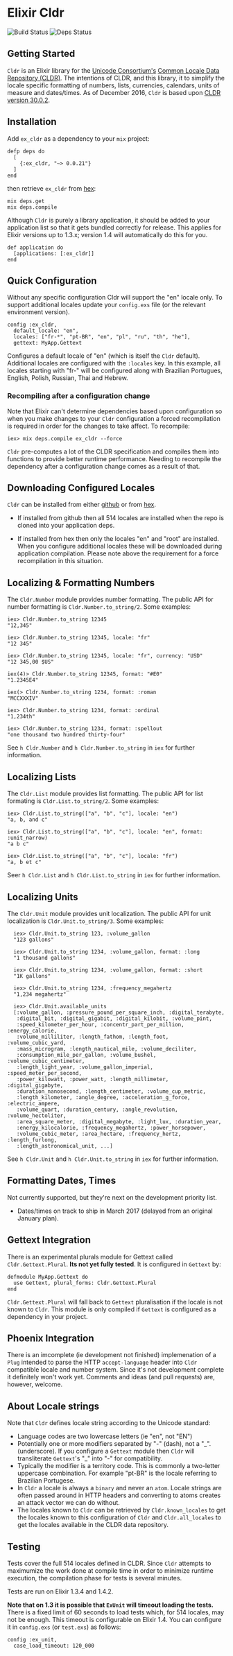 # Elixir Cldr
![Build Status](http://sweatbox.noexpectations.com.au:8080/buildStatus/icon?job=cldr) ![Deps Status](https://beta.hexfaktor.org/badge/all/github/kipcole9/cldr.svg)

## Getting Started

`Cldr` is an Elixir library for the [Unicode Consortium's](http://unicode.org) [Common Locale Data Repository (CLDR)](http://cldr.unicode.org).  The intentions of CLDR, and this library, it to simplify the locale specific formatting of numbers, lists, currencies, calendars, units of measure and dates/times.  As of December 2016, `Cldr` is based upon [CLDR version 30.0.2](http://cldr.unicode.org).

## Installation

Add `ex_cldr` as a dependency to your `mix` project:

    defp deps do
      [
        {:ex_cldr, "~> 0.0.21"}
      ]
    end

then retrieve `ex_cldr` from [hex](https://hex.pm/packages/ex_cldr):

    mix deps.get
    mix deps.compile

Although `Cldr` is purely a library application, it should be added to your application list so that it gets bundled correctly for release.  This applies for Elixir versions up to 1.3.x; version 1.4 will automatically do this for you.

    def application do
      [applications: [:ex_cldr]]
    end

## Quick Configuration

Without any specific configuration Cldr will support the "en" locale only.  To support additional locales update your `config.exs` file (or the relevant environment version).

    config :ex_cldr,
      default_locale: "en",
      locales: ["fr-*", "pt-BR", "en", "pl", "ru", "th", "he"],
      gettext: MyApp.Gettext

Configures a default locale of "en" (which is itself the `Cldr` default).  Additional locales are configured with the `:locales` key.  In this example, all locales starting with "fr-" will be configured along with Brazilian Portugues, English, Polish, Russian, Thai and Hebrew.

### Recompiling after a configuration change

Note that Elixir can't determine dependencies based upon configuration so when you make changes to your `Cldr` configuration a forced recompilation is required in order for the changes to take affect.  To recompile:

    iex> mix deps.compile ex_cldr --force

`Cldr` pre-computes a lot of the CLDR specification and compiles them into functions to provide better runtime performance.  Needing to recompile the dependency after a configuration change comes as a result of that.

## Downloading Configured Locales

`Cldr` can be installed from either [github](https://github.com/kipcole9/cldr)
or from [hex](https://hex.pm/packages/ex_cldr).

* If installed from github then all 514 locales are installed when the repo is cloned into your application deps.

* If installed from hex then only the locales "en" and "root" are installed.  When you configure additional locales these will be downloaded during application compilation.  Please note above the requirement for a force recompilation in this situation.

## Localizing & Formatting Numbers

The `Cldr.Number` module provides number formatting.  The public API for number formatting is `Cldr.Number.to_string/2`.  Some examples:

    iex> Cldr.Number.to_string 12345
    "12,345"

    iex> Cldr.Number.to_string 12345, locale: "fr"
    "12 345"

    iex> Cldr.Number.to_string 12345, locale: "fr", currency: "USD"
    "12 345,00 $US"

    iex(4)> Cldr.Number.to_string 12345, format: "#E0"
    "1.2345E4"

    iex(> Cldr.Number.to_string 1234, format: :roman
    "MCCXXXIV"

    iex> Cldr.Number.to_string 1234, format: :ordinal
    "1,234th"

    iex> Cldr.Number.to_string 1234, format: :spellout
    "one thousand two hundred thirty-four"

See `h Cldr.Number` and `h Cldr.Number.to_string` in `iex` for further information.

## Localizing Lists

The `Cldr.List` module provides list formatting.  The public API for list formating is `Cldr.List.to_string/2`.  Some examples:

    iex> Cldr.List.to_string(["a", "b", "c"], locale: "en")
    "a, b, and c"

    iex> Cldr.List.to_string(["a", "b", "c"], locale: "en", format: :unit_narrow)
    "a b c"

    iex> Cldr.List.to_string(["a", "b", "c"], locale: "fr")
    "a, b et c"

Seer `h Cldr.List` and `h Cldr.List.to_string` in `iex` for further information.

## Localizing Units

The `Cldr.Unit` module provides unit localization.  The public API for unit localization is `Cldr.Unit.to_string/3`.  Some examples:

      iex> Cldr.Unit.to_string 123, :volume_gallon
      "123 gallons"

      iex> Cldr.Unit.to_string 1234, :volume_gallon, format: :long
      "1 thousand gallons"

      iex> Cldr.Unit.to_string 1234, :volume_gallon, format: :short
      "1K gallons"

      iex> Cldr.Unit.to_string 1234, :frequency_megahertz
      "1,234 megahertz"

      iex> Cldr.Unit.available_units
      [:volume_gallon, :pressure_pound_per_square_inch, :digital_terabyte,
       :digital_bit, :digital_gigabit, :digital_kilobit, :volume_pint,
       :speed_kilometer_per_hour, :concentr_part_per_million, :energy_calorie,
       :volume_milliliter, :length_fathom, :length_foot, :volume_cubic_yard,
       :mass_microgram, :length_nautical_mile, :volume_deciliter,
       :consumption_mile_per_gallon, :volume_bushel, :volume_cubic_centimeter,
       :length_light_year, :volume_gallon_imperial, :speed_meter_per_second,
       :power_kilowatt, :power_watt, :length_millimeter, :digital_gigabyte,
       :duration_nanosecond, :length_centimeter, :volume_cup_metric,
       :length_kilometer, :angle_degree, :acceleration_g_force, :electric_ampere,
       :volume_quart, :duration_century, :angle_revolution, :volume_hectoliter,
       :area_square_meter, :digital_megabyte, :light_lux, :duration_year,
       :energy_kilocalorie, :frequency_megahertz, :power_horsepower,
       :volume_cubic_meter, :area_hectare, :frequency_hertz, :length_furlong,
       :length_astronomical_unit, ...]

See `h Cldr.Unit` and `h Cldr.Unit.to_string` in `iex` for further information.

## Formatting Dates, Times

Not currently supported, but they're next on the development priority list.

* Dates/times on track to ship in March 2017 (delayed from an original January plan).

## Gettext Integration

There is an experimental plurals module for Gettext called `Cldr.Gettext.Plural`.  **Its not yet fully tested**. It is configured in `Gettext` by:

    defmodule MyApp.Gettext do
      use Gettext, plural_forms: Cldr.Gettext.Plural
    end

`Cldr.Gettext.Plural` will fall back to `Gettext` pluralisation if the locale is not known to `Cldr`.  This module is only compiled if `Gettext` is configured as a dependency in your project.

## Phoenix Integration

There is an imcomplete (ie development not finished) implemenation of a `Plug` intended to parse the HTTP `accept-language` header into `Cldr` compatible locale and number system.  Since it's not development complete it definitely won't work yet.  Comments and ideas (and pull requests) are, however, welcome.

## About Locale strings

Note that `Cldr` defines locale string according to the Unicode standard:

* Language codes are two lowercase letters (ie "en", not "EN")
* Potentially one or more modifiers separated by "-" (dash), not a "\_". (underscore).  If you configure a `Gettext` module then `Cldr` will transliterate `Gettext`'s "\_" into "-" for compatibility.
* Typically the modifier is a territory code.  This is commonly a two-letter uppercase combination.  For example "pt-BR" is the locale referring to Brazilian Portugese.
* In `Cldr` a locale is always a `binary` and never an `atom`.  Locale strings are often passed around in HTTP headers and converting to atoms creates an attack vector we can do without.
* The locales known to `Cldr` can be retrieved by `Cldr.known_locales` to get the locales known to this configuration of `Cldr` and `Cldr.all_locales` to get the locales available in the CLDR data repository.

## Testing

Tests cover the full 514 locales defined in CLDR. Since `Cldr` attempts to maximumize the work done at compile time in order to minimize runtime execution, the compilation phase for tests is several minutes.

Tests are run on Elixir 1.3.4 and 1.4.2.

**Note that on 1.3 it is possible that `ExUnit` will timeout loading the tests.**  There is a fixed limit of 60 seconds to load tests which, for 514 locales, may not be enough.  This timeout is configurable on Elixir 1.4. You can configure it in `config.exs` (or `test.exs`) as follows:

    config :ex_unit,
      case_load_timeout: 120_000